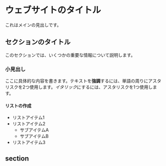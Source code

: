 # ウェブサイトのタイトル

これはメインの見出しです。

## セクションのタイトル

このセクションでは、いくつかの重要な情報について説明します。

### 小見出し

ここに具体的な内容を書きます。テキストを**強調**するには、単語の周りにアスタリスクを2つ使用します。*イタリック*にするには、アスタリスクを1つ使用します。

#### リストの作成

- リストアイテム1
- リストアイテム2
  - サブアイテムA
  - サブアイテムB
- リストアイテム3

## section
